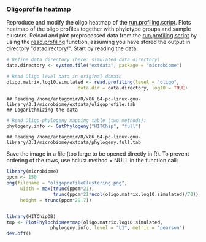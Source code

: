 ### Oligoprofile heatmap

Reproduce and modify the oligo heatmap of the [run.profiling.script](profiling). Plots heatmap of the oligo profiles together with phylotype groups and sample clusters. Reload and plot preprocessed data from the [run.profiling.script](profiling) by using the [read.profiling](reading) function, assuming you have stored the output in directory "datadirectory/". Start by reading the data:


```r
# Define data directory (here: simulated data directory)
data.directory <- system.file("extdata", package = "microbiome")

# Read Oligo level data in original domain
oligo.matrix.log10.simulated <- read.profiling(level = "oligo", 
			              data.dir = data.directory, log10 = TRUE)
```

```
## Reading /home/antagomir/R/x86_64-pc-linux-gnu-library/3.1/microbiome/extdata/oligoprofile.tab
## Logarithmizing the data
```

```r
# Read Oligo-phylogeny mapping table (two methods):
phylogeny.info <- GetPhylogeny("HITChip", "full")
```

```
## Reading /home/antagomir/R/x86_64-pc-linux-gnu-library/3.1/microbiome/extdata/phylogeny.full.tab
```

Save the image in a file (too large to be opened directly in
R). To prevent ordering of the rows, use hclust.method = NULL in the
function call:


```r
library(microbiome)
ppcm <- 150
png(filename = "oligoprofileClustering.png", 
     width = max(trunc(ppcm*21), 
                 trunc(ppcm*21*ncol(oligo.matrix.log10.simulated)/70)), 
     height = trunc(ppcm*29.7))


library(HITChipDB)
tmp <- PlotPhylochipHeatmap(oligo.matrix.log10.simulated, 
				phylogeny.info, level = "L1", metric = "pearson")
dev.off()
```

